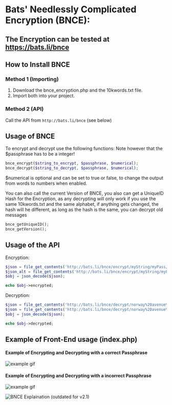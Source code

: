 # Bats' Needlessly Complicated Encryption (BNCE):

## The Encryption can be tested at https://bats.li/bnce

## How to Install BNCE
### Method 1 (Importing)
1. Download the bnce_encryption.php and the 10kwords.txt file.
2. Import both into your project.

### Method 2 (API)
Call the API from `http://bats.li/bnce` (see below)

## Usage of BNCE
To encrypt and decrypt use the following functions:
Note however that the $passphrase has to be a integer!
```php
bnce_encrypt($string_to_encrypt, $passphrase, $numerical);
bnce_decrypt($string_to_decrypt, $passphrase, $numerical);
```
$numerical is optional and can be set to true or false, to change the output from words to numbers when enabled.

You can also call the current Version of BNCE, you also can get a UniqueID Hash for the Encryption, as any decrypting will only work if you use the same 10kwords.txt and the same alphabet, if anything gets changed, the hash will he different, as long as the hash is the same, you can decrypt old messages
```php
bnce_getUniqueID();
bnce_getVersion();
```

## Usage of the API
Encryption:
```php
$json = file_get_contents('http://bats.li/bnce/encrypt/myString/myPass/false');
$json_alt = file_get_contents('http://bats.li/bnce/encrypt/myString/myPass/true');
$obj = json_decode($json);

echo $obj->encrypted;
```

Decryption:
```php
$json = file_get_contents('http://bats.li/bnce/decrypt/norway%20avenue%20ebony%20captured/myPass/false');
$json = file_get_contents('http://bats.li/bnce/decrypt/norway%20avenue%20ebony%20captured/myPass/true');
$obj = json_decode($json);

echo $obj->decrypted;
```

## Example of Front-End usage (index.php)
#### Example of Encrypting and Decrypting with a correct Passphrase
![example gif](https://i.gyazo.com/28ff4dfd22c6f8c6ba1767e03cd6f46a.gif)

#### Example of Encrypting and Decrypting with a incorrect Passphrase
![example gif](https://i.gyazo.com/a96ec0202ddcd9ec3780b8c69ef74656.gif)

![BNCE Explaination](https://user-images.githubusercontent.com/31670615/132025179-144a366f-d39e-4a46-a331-a4f06178f170.png)
(outdated for v2.1)
